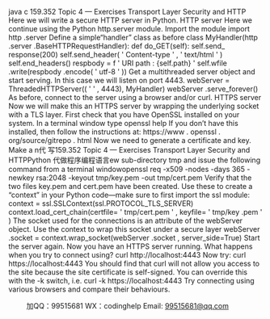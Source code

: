 java c
159.352 Topic 4 — Exercises 
Transport Layer Security and HTTP
Here   we   will   write   a secure HTTP   server   in   Python.
HTTP server 
Here we   continue   using the   Python http.server module.    Import the   module
import http .server 
Define   a   simple“handler”   class   as   before
class MyHandler(http .server .BaseHTTPRequestHandler): 
def do_GET(self): 
self.send_ response(200) 
self.send_header( ' Content-type ' , ' text/html ' ) 
self.end_headers() 
respbody = f ' 
URI    path :    {self.path} ' self.wfile .write(respbody .encode( ' utf-8 ' ))
Get a multithreaded server object   and   start   serving.    In this   case   we   will   listen   on   port   4443.
webServer = ThreadedHTTPServer(( ' ' ,    4443), MyHandler) 
webServer .serve_forever() 
As   before,   connect   to   the   server   using   a   browser   and/or   curl.
HTTPS server Now   we   will   make   this   an   HTTPS   server   by   wrapping   the   underlying   socket   with   a   TLS   layer.    First   check   that   you   have   OpenSSL   installed   on   your   system.    In   a   terminal   window   type
openssl help 
If you   don’t   have   this   installed,   then   follow   the   instructions   at:   https://www   . openssl   . org/source/gitrepo   . html
Now   we   need   to   generate   a   certificate   and   key.   Make   a   n代 写159.352 Topic 4 — Exercises Transport Layer Security and HTTPPython
代做程序编程语言ew   sub-directory tmp and   issue   the   following   command   from   a   terminal   windowopenssl    req -x509 -nodes -days 365 -newkey rsa:2048 -keyout tmp/key.pem -out tmp/cert.pem 
Verify   that   the   two   files key.pem and cert.pem have    been    created.       Use   these   to    create   a   “context”   in   your   Python   code—make   sure   to   first   import   the ssl module:
context = ssl.SSLContext(ssl.PROTOCOL_TLS_SERVER) 
context.load_cert_chain(certfile= ' tmp/cert.pem ' , keyfile= ' tmp/key .pem ' )
The   socket   used   for the   connections   is   an   attribute   of the webServer object.      Use the   context   to   wrap   this   socket   under   a   secure   layer
webServer .socket = context.wrap_socket(webServer .socket , server_side=True) 
Start   the   server   again.   Now   you   have   an   HTTPS   server   running.   What   happens   when   you   try   to   connect   using?
curl http://localhost:4443 
Now   try:
curl https://localhost:4443 
You   should   find   that   curl   will   not   allow   you   access   to   the   site   because   the   site   certificate   is self-signed.   You   can   override   this   with   the -k switch,   i.e.
curl -k    https://localhost:4443 
Try   connecting   using   various   browsers   and   compare   their   behaviours.





         
加QQ：99515681  WX：codinghelp  Email: 99515681@qq.com
